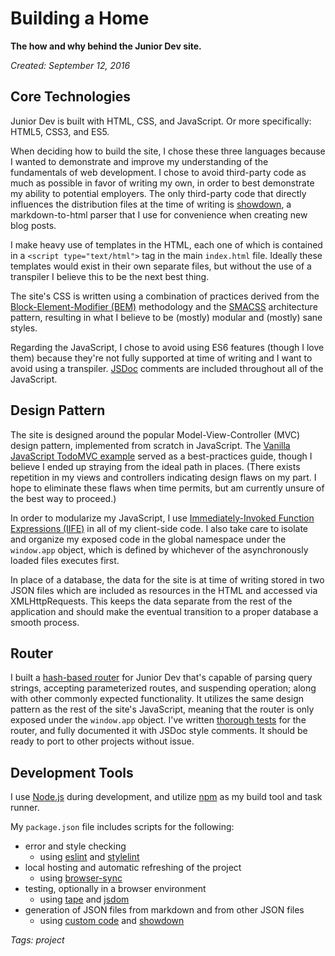 # Building a Home

**The how and why behind the Junior Dev site.**

*Created: September 12, 2016*

## Core Technologies

Junior Dev is built with HTML, CSS, and JavaScript. Or more specifically: HTML5, CSS3, and ES5.

When deciding how to build the site, I chose these three languages because I wanted to demonstrate and improve my understanding of the fundamentals of web development. I chose to avoid third-party code as much as possible in favor of writing my own, in order to best demonstrate my ability to potential employers. The only third-party code that directly influences the distribution files at the time of writing is [showdown](https://github.com/showdownjs/showdown), a markdown-to-html parser that I use for convenience when creating new blog posts.

I make heavy use of templates in the HTML, each one of which is contained in a `<script type="text/html">` tag in the main `index.html` file. Ideally these templates would exist in their own separate files, but without the use of a transpiler I believe this to be the next best thing.

The site's CSS is written using a combination of practices derived from the [Block-Element-Modifier (BEM)](https://en.bem.info/) methodology and the [SMACSS](https://smacss.com/) architecture pattern, resulting in what I believe to be (mostly) modular and (mostly) sane styles.

Regarding the JavaScript, I chose to avoid using ES6 features (though I love them) because they're not fully supported at time of writing and I want to avoid using a transpiler. [JSDoc](http://usejsdoc.org/) comments are included throughout all of the JavaScript.

## Design Pattern

The site is designed around the popular Model-View-Controller (MVC) design pattern, implemented from scratch in JavaScript. The [Vanilla JavaScript TodoMVC example](https://github.com/tastejs/todomvc/tree/master/examples/vanillajs) served as a best-practices guide, though I believe I ended up straying from the ideal path in places. (There exists repetition in my views and controllers indicating design flaws on my part. I hope to eliminate these flaws when time permits, but am currently unsure of the best way to proceed.)

In order to modularize my JavaScript, I use [Immediately-Invoked Function Expressions (IIFE)](https://en.wikipedia.org/wiki/Immediately-invoked_function_expression) in all of my client-side code. I also take care to isolate and organize my exposed code in the global namespace under the `window.app` object, which is defined by whichever of the asynchronously loaded files executes first.

In place of a database, the data for the site is at time of writing stored in two JSON files which are included as resources in the HTML and accessed via XMLHttpRequests. This keeps the data separate from the rest of the application and should make the eventual transition to a proper database a smooth process.

## Router

I built a [hash-based router](/scripts/Router.js) for Junior Dev that's capable of parsing query strings, accepting parameterized routes, and suspending operation; along with other commonly expected functionality. It utilizes the same design pattern as the rest of the site's JavaScript, meaning that the router is only exposed under the `window.app` object. I've written [thorough tests](https://github.com/Tempurturtul/home/blob/master/src/scripts/Router.test.js) for the router, and fully documented it with JSDoc style comments. It should be ready to port to other projects without issue.

## Development Tools

I use [Node.js](https://nodejs.org/en/) during development, and utilize [npm](https://www.npmjs.com/) as my build tool and task runner.

My `package.json` file includes scripts for the following:
  - error and style checking
    - using [eslint](https://github.com/eslint/eslint) and [stylelint](https://github.com/stylelint/stylelint)
  - local hosting and automatic refreshing of the project
    - using [browser-sync](https://github.com/BrowserSync/browser-sync)
  - testing, optionally in a browser environment
    - using [tape](https://github.com/substack/tape) and [jsdom](https://github.com/tmpvar/jsdom)
  - generation of JSON files from markdown and from other JSON files
    - using [custom code](https://github.com/Tempurturtul/home/tree/master/build) and [showdown](https://github.com/showdownjs/showdown)

*Tags: project*
